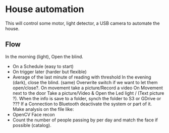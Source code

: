 # House automation
This will control some motor, light detector, a USB camera to automate the house.

## Flow
In the morning (light), Open the blind.
  - On a Schedule (easy to start)
  - On trigger later (harder but flexible)
  - Average of the last minute of reading with threshold
In the evening (dark), close the blind. (same)
Overwrite switch if we want to let them open/close?.
On movement take a picture/Record a video
On Movement next to the door Take a picture/Video & Open the Led light / (Text picture ?).
When the info is save to a folder, synch the folder to S3 or GDrive or ???
If a Connection to Bluetooth deactivate the system or part of it.
Make analysis on the file like:
- OpenCV Face recon
- Count the number of people passing by per day and match the face if possible (catalog).

